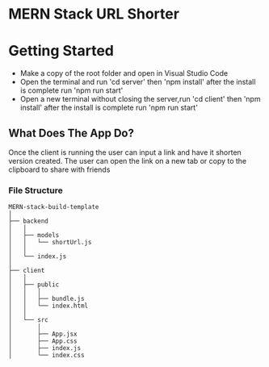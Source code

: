 <body id="preview">
  <h1 class="code-line" data-line-start=0 data-line-end=1><a id="MERN_Stack_Build_Template_0"></a><strong>MERN Stack URL Shorter</strong></h1>
  <h1 class="code-line" data-line-start=26 data-line-end=27><a id="Getting_Started_26"></a><strong>Getting Started</strong></h1>
   <ul>
    <li class="has-line-data" data-line-start="4" data-line-end="5">Make a copy of the root folder and open in Visual Studio Code</li>
    <li class="has-line-data" data-line-start="5" data-line-end="6">Open the terminal and run 'cd server' then 'npm install' after the install is complete run 'npm run start'</li>
    <li class="has-line-data" data-line-start="6" data-line-end="8">Open a new terminal without closing the server,run 'cd client' then 'npm install' after the install is complete run 'npm run start'</li>
  </ul>
  <h2 class="code-line" data-line-start=40 data-line-end=41><a id="What_Does_The_Build_Include_40"></a>What Does The App Do?</h2>
  <p class="has-line-data" data-line-start="42" data-line-end="43">Once the client is running the user can input a link and have it shorten version created. The user can open the link on a new tab or copy to the clipboard to share with friends</p>
  <h3 class="code-line" data-line-start=54 data-line-end=55><a id="File_Structure_54"></a>File Structure</h3>
  <pre><code class="has-line-data" data-line-start="57" data-line-end="131">MERN-stack-build-template
│
├── backend
│   │
│   ├── models
│   │   └── shortUrl.js
│   │    
│   └── index.js
│
├── client
│   │
│   ├── public
│   │   │
│   │   ├── bundle.js
│   │   └── index.html
│   │
│   └── src
│       │
│       ├── App.jsx
│       ├── App.css
│       ├── index.js
│       └── index.css
</code></pre>
</body>
